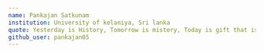 ```yaml
---
name: Pankajan Satkunam
institution: University of kelaniya, Sri lanka
quote: Yesterday is History, Tomorrow is mistery, Today is gift that is why it called as present
github_user: pankajan05
---
```

